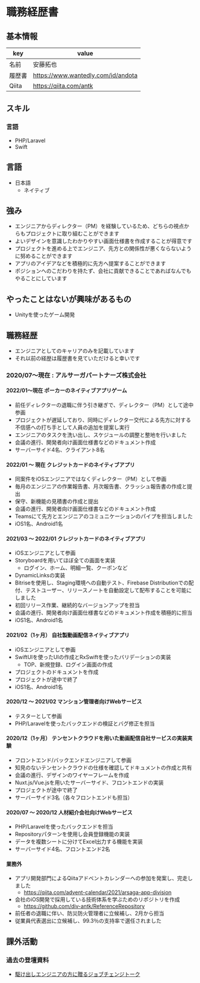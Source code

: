 # 職務経歴書

## 基本情報

|key|value|
|---|-----|
|名前|安藤拓也|
|履歴書|https://www.wantedly.com/id/andota|
|Qiita|https://qiita.com/antk|

## スキル

### 言語

- PHP/Laravel
- Swift

## 言語

- 日本語
  - ネイティブ

## 強み

- エンジニアからディレクター（PM）を経験しているため、どちらの視点からもプロジェクトに取り組むことができます
- よいデザインを意識したわかりやすい画面仕様書を作成することが得意です
- プロジェクトを進める上でエンジニア、先方との関係性が悪くならないように努めることができます
- アプリのアイデアなどを積極的に先方へ提案することができます
- ポジションへのこだわりを持たず、会社に貢献できることであればなんでもやることにしています

## やったことはないが興味があるもの

- Unityを使ったゲーム開発

## 職務経歴

* エンジニアとしてのキャリアのみを記載しています
* それ以前の経歴は履歴書を見ていただけると幸いです

### 2020/07〜現在 : アルサーガパートナーズ株式会社

#### 2022/01〜現在 ポーカーのネイティブアプリゲーム

* 前任ディレクターの退職に伴う引き継ぎで、ディレクター（PM）として途中参画
* プロジェクトが遅延しており、同時にディレクター交代による先方に対する不信感への打ち手として人員の追加を提案し実行
* エンジニアのタスクを洗い出し、スケジュールの調整と整地を行いました
* 会議の進行、開発者向け画面仕様書などのドキュメント作成
* サーバーサイド4名、クライアント8名

#### 2022/01 〜 現在 クレジットカードのネイティブアプリ

* 同案件をiOSエンジニアではなくディレクター（PM）として参画
* 毎月のエンジニアの作業報告書、月次報告書、クラッシュ報告書の作成と提出
* 保守、新機能の見積書の作成と提出
* 会議の進行、開発者向け画面仕様書などのドキュメント作成
* Teamsにて先方とエンジニアのコミュニケーションのパイプを担当しました
* iOS1名、Android1名

#### 2021/03 〜 2022/01 クレジットカードのネイティブアプリ

* iOSエンジニアとして参画
* Storyboardを用いてほぼ全ての画面を実装
    * ログイン、ホーム、明細一覧、クーポンなど
* DynamicLinksの実装
* Bitriseを使用し、Staging環境への自動テスト、Firebase Distributionでの配付、テストユーザー、リリースノートを自動設定して配布することを可能にしました
* 初回リリース作業、継続的なバージョンアップを担当
* 会議の進行、開発者向け画面仕様書などのドキュメント作成を積極的に担当
* iOS1名、Android1名

#### 2021/02（1ヶ月） 自社製動画配信ネイティブアプリ

* iOSエンジニアとして参画
* SwiftUIを使ったUIの作成とRxSwiftを使ったバリデーションの実装
    * TOP、新規登録、ログイン画面の作成
* プロジェクトのドキュメントを作成
* プロジェクトが途中で終了
* iOS1名、Android1名

#### 2020/12 〜 2021/02 マンション管理者向けWebサービス

* テスターとして参画
* PHP/Laravelを使ったバックエンドの検証とバグ修正を担当

#### 2020/12（1ヶ月） テンセントクラウドを用いた動画配信自社サービスの実装実験

* フロントエンド/バックエンドエンジニアして参画
* 知見のないテンセントクラウドの仕様を確認してドキュメントの作成と共有
* 会議の進行、デザインのワイヤーフレームを作成
* Nuxt.js/Vue.jsを用いたサーバーサイド、フロントエンドの実装
* プロジェクトが途中で終了
* サーバーサイド3名（各々フロントエンドも担当）

#### 2020/07 〜 2020/12 人材紹介会社向けWebサービス

* PHP/Laravelを使ったバックエンドを担当
* Repositoryパターンを使用し会員登録機能の実装
* データを複数シートに分けてExcel出力する機能を実装
* サーバーサイド4名、フロントエンド2名

#### 業務外

* アプリ開発部門によるQiitaアドベントカレンダーへの参加を発案し、完走しました
  * https://qiita.com/advent-calendar/2021/arsaga-app-division
* 会社のiOS開発で採用している技術体系を学ぶためのリポジトリを作成
  * https://github.com/div-antk/ReferenceRepository
* 前任者の退職に伴い、防災防火管理者に立候補し、2月から担当
* 従業員代表選出に立候補し、99.3％の支持率で選任されました

## 課外活動

### 過去の登壇資料

* [駆け出しエンジニアの方に贈るジョブチェンジトーク](https://note.com/techpit/n/n03c0c3b878b7)

